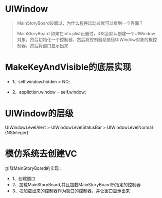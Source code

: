 # UIWindow

> MainStoryBoard设置过，为什么程序启动过就可以看到一个界面？
>
> MainStoryBoard 如果在info.plist设置过，iOS会默认创建一个UIWindow对象，然后初始化一个控制器。然后将控制器赋值给UIWindow对象的根控制器，然后将窗口显示出来

# MakeKeyAndVisible的底层实现

* 1、self.window.hidden = NO;

* 2、appliction.window = self.window;

# UIWindow的层级

UIWindowLevelAlert &gt; UIWindowLevelStatusBar &gt; UIWindowLevelNormal \(NSInteger\)

# 模仿系统去创建VC

加载MainStoryBoard的实现：

* 1、创建窗口
* 2、加载MainStoryBoard,并且加载MainStoryBoard所指定的控制器
* 3、把加载出来的控制器作为窗口的控制器，并让窗口显示出来



